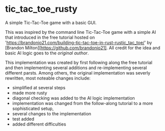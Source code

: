 # tic_tac_toe_rusty

A simple Tic-Tac-Toe game with a basic GUI.

This was inspired by the command line Tic-Tac-Toe game with a simple AI that introduced in the free tutorial hosted on '<https://brandonio21.com/building-tic-tac-toe-in-rust-rustic_tac_toe/>' by [Brandon Milton][https://github.com/brandonio21].
All credit for the idea and basic AI logic goes to the *original author*.

This implementation was created by first following along the free tutorial and then implementing several additions and re-implementing several different parsts. 
Among others, the original implementation was severly rewritten, most noteable changes include:

 * simplified at several steps
 * made more rusty
 * diagonal checking was added to the AI logic implementation
 * implementation was changed from the follow-along tutorial to a more sophisticated setup,
 * several changes to the implementation
 * test added
 * added different difficulties

